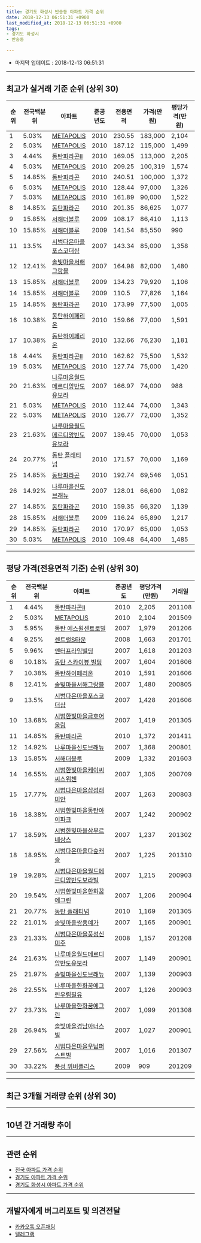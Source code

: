 ```yaml
---
title: 경기도 화성시 반송동 아파트 가격 순위
date: 2018-12-13 06:51:31 +0900
last_modified_at: 2018-12-13 06:51:31 +0900
tags:
- 경기도 화성시
- 반송동

---
```


* 마지막 업데이트 : 2018-12-13 06:51:31

---

## 최고가 실거래 기준 순위 (상위 30)


|순위|전국백분위|아파트|준공년도|전용면적|가격(만원)|평당가격(만원)|거래일|
|---|---|---|---|---|---|---|---|
|1|5.03%|[METAPOLIS](https://search.naver.com/search.naver?query=%EA%B2%BD%EA%B8%B0%EB%8F%84+%ED%99%94%EC%84%B1%EC%8B%9C+%EB%B0%98%EC%86%A1%EB%8F%99+METAPOLIS)|2010|230.55|183,000|2,104|201509|
|2|5.03%|[METAPOLIS](https://search.naver.com/search.naver?query=%EA%B2%BD%EA%B8%B0%EB%8F%84+%ED%99%94%EC%84%B1%EC%8B%9C+%EB%B0%98%EC%86%A1%EB%8F%99+METAPOLIS)|2010|187.12|115,000|1,499|201607|
|3|4.44%|[동탄파라곤II](https://search.naver.com/search.naver?query=%EA%B2%BD%EA%B8%B0%EB%8F%84+%ED%99%94%EC%84%B1%EC%8B%9C+%EB%B0%98%EC%86%A1%EB%8F%99+%EB%8F%99%ED%83%84%ED%8C%8C%EB%9D%BC%EA%B3%A4II)|2010|169.05|113,000|2,205|201108|
|4|5.03%|[METAPOLIS](https://search.naver.com/search.naver?query=%EA%B2%BD%EA%B8%B0%EB%8F%84+%ED%99%94%EC%84%B1%EC%8B%9C+%EB%B0%98%EC%86%A1%EB%8F%99+METAPOLIS)|2010|209.25|100,319|1,574|201411|
|5|14.85%|[동탄파라곤](https://search.naver.com/search.naver?query=%EA%B2%BD%EA%B8%B0%EB%8F%84+%ED%99%94%EC%84%B1%EC%8B%9C+%EB%B0%98%EC%86%A1%EB%8F%99+%EB%8F%99%ED%83%84%ED%8C%8C%EB%9D%BC%EA%B3%A4)|2010|240.51|100,000|1,372|201411|
|6|5.03%|[METAPOLIS](https://search.naver.com/search.naver?query=%EA%B2%BD%EA%B8%B0%EB%8F%84+%ED%99%94%EC%84%B1%EC%8B%9C+%EB%B0%98%EC%86%A1%EB%8F%99+METAPOLIS)|2010|128.44|97,000|1,326|201412|
|7|5.03%|[METAPOLIS](https://search.naver.com/search.naver?query=%EA%B2%BD%EA%B8%B0%EB%8F%84+%ED%99%94%EC%84%B1%EC%8B%9C+%EB%B0%98%EC%86%A1%EB%8F%99+METAPOLIS)|2010|161.89|90,000|1,522|201511|
|8|14.85%|[동탄파라곤](https://search.naver.com/search.naver?query=%EA%B2%BD%EA%B8%B0%EB%8F%84+%ED%99%94%EC%84%B1%EC%8B%9C+%EB%B0%98%EC%86%A1%EB%8F%99+%EB%8F%99%ED%83%84%ED%8C%8C%EB%9D%BC%EA%B3%A4)|2010|201.35|86,625|1,077|201506|
|9|15.85%|[서해더블루](https://search.naver.com/search.naver?query=%EA%B2%BD%EA%B8%B0%EB%8F%84+%ED%99%94%EC%84%B1%EC%8B%9C+%EB%B0%98%EC%86%A1%EB%8F%99+%EC%84%9C%ED%95%B4%EB%8D%94%EB%B8%94%EB%A3%A8)|2009|108.17|86,410|1,113|201605|
|10|15.85%|[서해더블루](https://search.naver.com/search.naver?query=%EA%B2%BD%EA%B8%B0%EB%8F%84+%ED%99%94%EC%84%B1%EC%8B%9C+%EB%B0%98%EC%86%A1%EB%8F%99+%EC%84%9C%ED%95%B4%EB%8D%94%EB%B8%94%EB%A3%A8)|2009|141.54|85,550|990|201409|
|11|13.5%|[시범다은마을포스코더샵](https://search.naver.com/search.naver?query=%EA%B2%BD%EA%B8%B0%EB%8F%84+%ED%99%94%EC%84%B1%EC%8B%9C+%EB%B0%98%EC%86%A1%EB%8F%99+%EC%8B%9C%EB%B2%94%EB%8B%A4%EC%9D%80%EB%A7%88%EC%9D%84%ED%8F%AC%EC%8A%A4%EC%BD%94%EB%8D%94%EC%83%B5)|2007|143.34|85,000|1,358|201407|
|12|12.41%|[솔빛마을서해그랑블](https://search.naver.com/search.naver?query=%EA%B2%BD%EA%B8%B0%EB%8F%84+%ED%99%94%EC%84%B1%EC%8B%9C+%EB%B0%98%EC%86%A1%EB%8F%99+%EC%86%94%EB%B9%9B%EB%A7%88%EC%9D%84%EC%84%9C%ED%95%B4%EA%B7%B8%EB%9E%91%EB%B8%94)|2007|164.98|82,000|1,480|200805|
|13|15.85%|[서해더블루](https://search.naver.com/search.naver?query=%EA%B2%BD%EA%B8%B0%EB%8F%84+%ED%99%94%EC%84%B1%EC%8B%9C+%EB%B0%98%EC%86%A1%EB%8F%99+%EC%84%9C%ED%95%B4%EB%8D%94%EB%B8%94%EB%A3%A8)|2009|134.23|79,920|1,106|201402|
|14|15.85%|[서해더블루](https://search.naver.com/search.naver?query=%EA%B2%BD%EA%B8%B0%EB%8F%84+%ED%99%94%EC%84%B1%EC%8B%9C+%EB%B0%98%EC%86%A1%EB%8F%99+%EC%84%9C%ED%95%B4%EB%8D%94%EB%B8%94%EB%A3%A8)|2009|110.5|77,826|1,164|201312|
|15|14.85%|[동탄파라곤](https://search.naver.com/search.naver?query=%EA%B2%BD%EA%B8%B0%EB%8F%84+%ED%99%94%EC%84%B1%EC%8B%9C+%EB%B0%98%EC%86%A1%EB%8F%99+%EB%8F%99%ED%83%84%ED%8C%8C%EB%9D%BC%EA%B3%A4)|2010|173.99|77,500|1,005|201311|
|16|10.38%|[동탄하이페리온](https://search.naver.com/search.naver?query=%EA%B2%BD%EA%B8%B0%EB%8F%84+%ED%99%94%EC%84%B1%EC%8B%9C+%EB%B0%98%EC%86%A1%EB%8F%99+%EB%8F%99%ED%83%84%ED%95%98%EC%9D%B4%ED%8E%98%EB%A6%AC%EC%98%A8)|2010|159.66|77,000|1,591|201606|
|17|10.38%|[동탄하이페리온](https://search.naver.com/search.naver?query=%EA%B2%BD%EA%B8%B0%EB%8F%84+%ED%99%94%EC%84%B1%EC%8B%9C+%EB%B0%98%EC%86%A1%EB%8F%99+%EB%8F%99%ED%83%84%ED%95%98%EC%9D%B4%ED%8E%98%EB%A6%AC%EC%98%A8)|2010|132.66|76,230|1,181|201507|
|18|4.44%|[동탄파라곤II](https://search.naver.com/search.naver?query=%EA%B2%BD%EA%B8%B0%EB%8F%84+%ED%99%94%EC%84%B1%EC%8B%9C+%EB%B0%98%EC%86%A1%EB%8F%99+%EB%8F%99%ED%83%84%ED%8C%8C%EB%9D%BC%EA%B3%A4II)|2010|162.62|75,500|1,532|201601|
|19|5.03%|[METAPOLIS](https://search.naver.com/search.naver?query=%EA%B2%BD%EA%B8%B0%EB%8F%84+%ED%99%94%EC%84%B1%EC%8B%9C+%EB%B0%98%EC%86%A1%EB%8F%99+METAPOLIS)|2010|127.74|75,000|1,420|201605|
|20|21.63%|[나루마을월드메르디앙반도유보라](https://search.naver.com/search.naver?query=%EA%B2%BD%EA%B8%B0%EB%8F%84+%ED%99%94%EC%84%B1%EC%8B%9C+%EB%B0%98%EC%86%A1%EB%8F%99+%EB%82%98%EB%A3%A8%EB%A7%88%EC%9D%84%EC%9B%94%EB%93%9C%EB%A9%94%EB%A5%B4%EB%94%94%EC%95%99%EB%B0%98%EB%8F%84%EC%9C%A0%EB%B3%B4%EB%9D%BC)|2007|166.97|74,000|988|201312|
|21|5.03%|[METAPOLIS](https://search.naver.com/search.naver?query=%EA%B2%BD%EA%B8%B0%EB%8F%84+%ED%99%94%EC%84%B1%EC%8B%9C+%EB%B0%98%EC%86%A1%EB%8F%99+METAPOLIS)|2010|112.44|74,000|1,343|201406|
|22|5.03%|[METAPOLIS](https://search.naver.com/search.naver?query=%EA%B2%BD%EA%B8%B0%EB%8F%84+%ED%99%94%EC%84%B1%EC%8B%9C+%EB%B0%98%EC%86%A1%EB%8F%99+METAPOLIS)|2010|126.77|72,000|1,352|201408|
|23|21.63%|[나루마을월드메르디앙반도유보라](https://search.naver.com/search.naver?query=%EA%B2%BD%EA%B8%B0%EB%8F%84+%ED%99%94%EC%84%B1%EC%8B%9C+%EB%B0%98%EC%86%A1%EB%8F%99+%EB%82%98%EB%A3%A8%EB%A7%88%EC%9D%84%EC%9B%94%EB%93%9C%EB%A9%94%EB%A5%B4%EB%94%94%EC%95%99%EB%B0%98%EB%8F%84%EC%9C%A0%EB%B3%B4%EB%9D%BC)|2007|139.45|70,000|1,053|200902|
|24|20.77%|[동탄 플래티넘](https://search.naver.com/search.naver?query=%EA%B2%BD%EA%B8%B0%EB%8F%84+%ED%99%94%EC%84%B1%EC%8B%9C+%EB%B0%98%EC%86%A1%EB%8F%99+%EB%8F%99%ED%83%84+%ED%94%8C%EB%9E%98%ED%8B%B0%EB%84%98)|2010|171.57|70,000|1,169|201305|
|25|14.85%|[동탄파라곤](https://search.naver.com/search.naver?query=%EA%B2%BD%EA%B8%B0%EB%8F%84+%ED%99%94%EC%84%B1%EC%8B%9C+%EB%B0%98%EC%86%A1%EB%8F%99+%EB%8F%99%ED%83%84%ED%8C%8C%EB%9D%BC%EA%B3%A4)|2010|192.74|69,546|1,051|201506|
|26|14.92%|[나루마을신도브래뉴](https://search.naver.com/search.naver?query=%EA%B2%BD%EA%B8%B0%EB%8F%84+%ED%99%94%EC%84%B1%EC%8B%9C+%EB%B0%98%EC%86%A1%EB%8F%99+%EB%82%98%EB%A3%A8%EB%A7%88%EC%9D%84%EC%8B%A0%EB%8F%84%EB%B8%8C%EB%9E%98%EB%89%B4)|2007|128.01|66,600|1,082|200902|
|27|14.85%|[동탄파라곤](https://search.naver.com/search.naver?query=%EA%B2%BD%EA%B8%B0%EB%8F%84+%ED%99%94%EC%84%B1%EC%8B%9C+%EB%B0%98%EC%86%A1%EB%8F%99+%EB%8F%99%ED%83%84%ED%8C%8C%EB%9D%BC%EA%B3%A4)|2010|159.35|66,320|1,139|201609|
|28|15.85%|[서해더블루](https://search.naver.com/search.naver?query=%EA%B2%BD%EA%B8%B0%EB%8F%84+%ED%99%94%EC%84%B1%EC%8B%9C+%EB%B0%98%EC%86%A1%EB%8F%99+%EC%84%9C%ED%95%B4%EB%8D%94%EB%B8%94%EB%A3%A8)|2009|116.24|65,890|1,217|201503|
|29|14.85%|[동탄파라곤](https://search.naver.com/search.naver?query=%EA%B2%BD%EA%B8%B0%EB%8F%84+%ED%99%94%EC%84%B1%EC%8B%9C+%EB%B0%98%EC%86%A1%EB%8F%99+%EB%8F%99%ED%83%84%ED%8C%8C%EB%9D%BC%EA%B3%A4)|2010|170.97|65,000|1,053|201507|
|30|5.03%|[METAPOLIS](https://search.naver.com/search.naver?query=%EA%B2%BD%EA%B8%B0%EB%8F%84+%ED%99%94%EC%84%B1%EC%8B%9C+%EB%B0%98%EC%86%A1%EB%8F%99+METAPOLIS)|2010|109.48|64,400|1,485|201510|


---

## 평당 가격(전용면적 기준) 순위 (상위 30)


|순위|전국백분위|아파트|준공년도|평당가격(만원)|거래일|
|---|---|---|---|---|---|
|1|4.44%|[동탄파라곤II](https://search.naver.com/search.naver?query=%EA%B2%BD%EA%B8%B0%EB%8F%84+%ED%99%94%EC%84%B1%EC%8B%9C+%EB%B0%98%EC%86%A1%EB%8F%99+%EB%8F%99%ED%83%84%ED%8C%8C%EB%9D%BC%EA%B3%A4II)|2010|2,205|201108|
|2|5.03%|[METAPOLIS](https://search.naver.com/search.naver?query=%EA%B2%BD%EA%B8%B0%EB%8F%84+%ED%99%94%EC%84%B1%EC%8B%9C+%EB%B0%98%EC%86%A1%EB%8F%99+METAPOLIS)|2010|2,104|201509|
|3|5.95%|[동탄 에스원센트로빌](https://search.naver.com/search.naver?query=%EA%B2%BD%EA%B8%B0%EB%8F%84+%ED%99%94%EC%84%B1%EC%8B%9C+%EB%B0%98%EC%86%A1%EB%8F%99+%EB%8F%99%ED%83%84+%EC%97%90%EC%8A%A4%EC%9B%90%EC%84%BC%ED%8A%B8%EB%A1%9C%EB%B9%8C)|2007|1,979|201206|
|4|9.25%|[센트럴S타운](https://search.naver.com/search.naver?query=%EA%B2%BD%EA%B8%B0%EB%8F%84+%ED%99%94%EC%84%B1%EC%8B%9C+%EB%B0%98%EC%86%A1%EB%8F%99+%EC%84%BC%ED%8A%B8%EB%9F%B4S%ED%83%80%EC%9A%B4)|2008|1,663|201701|
|5|9.96%|[엔터프라임빌딩](https://search.naver.com/search.naver?query=%EA%B2%BD%EA%B8%B0%EB%8F%84+%ED%99%94%EC%84%B1%EC%8B%9C+%EB%B0%98%EC%86%A1%EB%8F%99+%EC%97%94%ED%84%B0%ED%94%84%EB%9D%BC%EC%9E%84%EB%B9%8C%EB%94%A9)|2007|1,618|201203|
|6|10.18%|[동탄 스카이뷰 빌딩](https://search.naver.com/search.naver?query=%EA%B2%BD%EA%B8%B0%EB%8F%84+%ED%99%94%EC%84%B1%EC%8B%9C+%EB%B0%98%EC%86%A1%EB%8F%99+%EB%8F%99%ED%83%84+%EC%8A%A4%EC%B9%B4%EC%9D%B4%EB%B7%B0+%EB%B9%8C%EB%94%A9)|2007|1,604|201606|
|7|10.38%|[동탄하이페리온](https://search.naver.com/search.naver?query=%EA%B2%BD%EA%B8%B0%EB%8F%84+%ED%99%94%EC%84%B1%EC%8B%9C+%EB%B0%98%EC%86%A1%EB%8F%99+%EB%8F%99%ED%83%84%ED%95%98%EC%9D%B4%ED%8E%98%EB%A6%AC%EC%98%A8)|2010|1,591|201606|
|8|12.41%|[솔빛마을서해그랑블](https://search.naver.com/search.naver?query=%EA%B2%BD%EA%B8%B0%EB%8F%84+%ED%99%94%EC%84%B1%EC%8B%9C+%EB%B0%98%EC%86%A1%EB%8F%99+%EC%86%94%EB%B9%9B%EB%A7%88%EC%9D%84%EC%84%9C%ED%95%B4%EA%B7%B8%EB%9E%91%EB%B8%94)|2007|1,480|200805|
|9|13.5%|[시범다은마을포스코더샵](https://search.naver.com/search.naver?query=%EA%B2%BD%EA%B8%B0%EB%8F%84+%ED%99%94%EC%84%B1%EC%8B%9C+%EB%B0%98%EC%86%A1%EB%8F%99+%EC%8B%9C%EB%B2%94%EB%8B%A4%EC%9D%80%EB%A7%88%EC%9D%84%ED%8F%AC%EC%8A%A4%EC%BD%94%EB%8D%94%EC%83%B5)|2007|1,428|201606|
|10|13.68%|[시범한빛마을금호어울림](https://search.naver.com/search.naver?query=%EA%B2%BD%EA%B8%B0%EB%8F%84+%ED%99%94%EC%84%B1%EC%8B%9C+%EB%B0%98%EC%86%A1%EB%8F%99+%EC%8B%9C%EB%B2%94%ED%95%9C%EB%B9%9B%EB%A7%88%EC%9D%84%EA%B8%88%ED%98%B8%EC%96%B4%EC%9A%B8%EB%A6%BC)|2007|1,419|201305|
|11|14.85%|[동탄파라곤](https://search.naver.com/search.naver?query=%EA%B2%BD%EA%B8%B0%EB%8F%84+%ED%99%94%EC%84%B1%EC%8B%9C+%EB%B0%98%EC%86%A1%EB%8F%99+%EB%8F%99%ED%83%84%ED%8C%8C%EB%9D%BC%EA%B3%A4)|2010|1,372|201411|
|12|14.92%|[나루마을신도브래뉴](https://search.naver.com/search.naver?query=%EA%B2%BD%EA%B8%B0%EB%8F%84+%ED%99%94%EC%84%B1%EC%8B%9C+%EB%B0%98%EC%86%A1%EB%8F%99+%EB%82%98%EB%A3%A8%EB%A7%88%EC%9D%84%EC%8B%A0%EB%8F%84%EB%B8%8C%EB%9E%98%EB%89%B4)|2007|1,368|200801|
|13|15.85%|[서해더블루](https://search.naver.com/search.naver?query=%EA%B2%BD%EA%B8%B0%EB%8F%84+%ED%99%94%EC%84%B1%EC%8B%9C+%EB%B0%98%EC%86%A1%EB%8F%99+%EC%84%9C%ED%95%B4%EB%8D%94%EB%B8%94%EB%A3%A8)|2009|1,332|201603|
|14|16.55%|[시범한빛마을케이씨씨스위첸](https://search.naver.com/search.naver?query=%EA%B2%BD%EA%B8%B0%EB%8F%84+%ED%99%94%EC%84%B1%EC%8B%9C+%EB%B0%98%EC%86%A1%EB%8F%99+%EC%8B%9C%EB%B2%94%ED%95%9C%EB%B9%9B%EB%A7%88%EC%9D%84%EC%BC%80%EC%9D%B4%EC%94%A8%EC%94%A8%EC%8A%A4%EC%9C%84%EC%B2%B8)|2007|1,305|200709|
|15|17.77%|[시범다은마을삼성래미안](https://search.naver.com/search.naver?query=%EA%B2%BD%EA%B8%B0%EB%8F%84+%ED%99%94%EC%84%B1%EC%8B%9C+%EB%B0%98%EC%86%A1%EB%8F%99+%EC%8B%9C%EB%B2%94%EB%8B%A4%EC%9D%80%EB%A7%88%EC%9D%84%EC%82%BC%EC%84%B1%EB%9E%98%EB%AF%B8%EC%95%88)|2007|1,263|200803|
|16|18.38%|[시범한빛마을동탄아이파크](https://search.naver.com/search.naver?query=%EA%B2%BD%EA%B8%B0%EB%8F%84+%ED%99%94%EC%84%B1%EC%8B%9C+%EB%B0%98%EC%86%A1%EB%8F%99+%EC%8B%9C%EB%B2%94%ED%95%9C%EB%B9%9B%EB%A7%88%EC%9D%84%EB%8F%99%ED%83%84%EC%95%84%EC%9D%B4%ED%8C%8C%ED%81%AC)|2007|1,242|200902|
|17|18.59%|[시범한빛마을삼부르네상스](https://search.naver.com/search.naver?query=%EA%B2%BD%EA%B8%B0%EB%8F%84+%ED%99%94%EC%84%B1%EC%8B%9C+%EB%B0%98%EC%86%A1%EB%8F%99+%EC%8B%9C%EB%B2%94%ED%95%9C%EB%B9%9B%EB%A7%88%EC%9D%84%EC%82%BC%EB%B6%80%EB%A5%B4%EB%84%A4%EC%83%81%EC%8A%A4)|2007|1,237|201302|
|18|18.95%|[시범다은마을다숲캐슬](https://search.naver.com/search.naver?query=%EA%B2%BD%EA%B8%B0%EB%8F%84+%ED%99%94%EC%84%B1%EC%8B%9C+%EB%B0%98%EC%86%A1%EB%8F%99+%EC%8B%9C%EB%B2%94%EB%8B%A4%EC%9D%80%EB%A7%88%EC%9D%84%EB%8B%A4%EC%88%B2%EC%BA%90%EC%8A%AC)|2007|1,225|201310|
|19|19.28%|[시범다은마을월드메르디앙반도보라빌](https://search.naver.com/search.naver?query=%EA%B2%BD%EA%B8%B0%EB%8F%84+%ED%99%94%EC%84%B1%EC%8B%9C+%EB%B0%98%EC%86%A1%EB%8F%99+%EC%8B%9C%EB%B2%94%EB%8B%A4%EC%9D%80%EB%A7%88%EC%9D%84%EC%9B%94%EB%93%9C%EB%A9%94%EB%A5%B4%EB%94%94%EC%95%99%EB%B0%98%EB%8F%84%EB%B3%B4%EB%9D%BC%EB%B9%8C)|2007|1,215|200903|
|20|19.54%|[시범한빛마을한화꿈에그린](https://search.naver.com/search.naver?query=%EA%B2%BD%EA%B8%B0%EB%8F%84+%ED%99%94%EC%84%B1%EC%8B%9C+%EB%B0%98%EC%86%A1%EB%8F%99+%EC%8B%9C%EB%B2%94%ED%95%9C%EB%B9%9B%EB%A7%88%EC%9D%84%ED%95%9C%ED%99%94%EA%BF%88%EC%97%90%EA%B7%B8%EB%A6%B0)|2007|1,206|200904|
|21|20.77%|[동탄 플래티넘](https://search.naver.com/search.naver?query=%EA%B2%BD%EA%B8%B0%EB%8F%84+%ED%99%94%EC%84%B1%EC%8B%9C+%EB%B0%98%EC%86%A1%EB%8F%99+%EB%8F%99%ED%83%84+%ED%94%8C%EB%9E%98%ED%8B%B0%EB%84%98)|2010|1,169|201305|
|22|21.01%|[솔빛마을쌍용예가](https://search.naver.com/search.naver?query=%EA%B2%BD%EA%B8%B0%EB%8F%84+%ED%99%94%EC%84%B1%EC%8B%9C+%EB%B0%98%EC%86%A1%EB%8F%99+%EC%86%94%EB%B9%9B%EB%A7%88%EC%9D%84%EC%8C%8D%EC%9A%A9%EC%98%88%EA%B0%80)|2007|1,165|200901|
|23|21.33%|[시범다은마을풍성신미주](https://search.naver.com/search.naver?query=%EA%B2%BD%EA%B8%B0%EB%8F%84+%ED%99%94%EC%84%B1%EC%8B%9C+%EB%B0%98%EC%86%A1%EB%8F%99+%EC%8B%9C%EB%B2%94%EB%8B%A4%EC%9D%80%EB%A7%88%EC%9D%84%ED%92%8D%EC%84%B1%EC%8B%A0%EB%AF%B8%EC%A3%BC)|2008|1,157|201208|
|24|21.63%|[나루마을월드메르디앙반도유보라](https://search.naver.com/search.naver?query=%EA%B2%BD%EA%B8%B0%EB%8F%84+%ED%99%94%EC%84%B1%EC%8B%9C+%EB%B0%98%EC%86%A1%EB%8F%99+%EB%82%98%EB%A3%A8%EB%A7%88%EC%9D%84%EC%9B%94%EB%93%9C%EB%A9%94%EB%A5%B4%EB%94%94%EC%95%99%EB%B0%98%EB%8F%84%EC%9C%A0%EB%B3%B4%EB%9D%BC)|2007|1,149|200901|
|25|21.97%|[솔빛마을신도브래뉴](https://search.naver.com/search.naver?query=%EA%B2%BD%EA%B8%B0%EB%8F%84+%ED%99%94%EC%84%B1%EC%8B%9C+%EB%B0%98%EC%86%A1%EB%8F%99+%EC%86%94%EB%B9%9B%EB%A7%88%EC%9D%84%EC%8B%A0%EB%8F%84%EB%B8%8C%EB%9E%98%EB%89%B4)|2007|1,139|200903|
|26|22.55%|[나루마을한화꿈에그린우림필유](https://search.naver.com/search.naver?query=%EA%B2%BD%EA%B8%B0%EB%8F%84+%ED%99%94%EC%84%B1%EC%8B%9C+%EB%B0%98%EC%86%A1%EB%8F%99+%EB%82%98%EB%A3%A8%EB%A7%88%EC%9D%84%ED%95%9C%ED%99%94%EA%BF%88%EC%97%90%EA%B7%B8%EB%A6%B0%EC%9A%B0%EB%A6%BC%ED%95%84%EC%9C%A0)|2007|1,126|200903|
|27|23.73%|[나루마을한화꿈에그린](https://search.naver.com/search.naver?query=%EA%B2%BD%EA%B8%B0%EB%8F%84+%ED%99%94%EC%84%B1%EC%8B%9C+%EB%B0%98%EC%86%A1%EB%8F%99+%EB%82%98%EB%A3%A8%EB%A7%88%EC%9D%84%ED%95%9C%ED%99%94%EA%BF%88%EC%97%90%EA%B7%B8%EB%A6%B0)|2007|1,099|201308|
|28|26.94%|[솔빛마을경남아너스빌](https://search.naver.com/search.naver?query=%EA%B2%BD%EA%B8%B0%EB%8F%84+%ED%99%94%EC%84%B1%EC%8B%9C+%EB%B0%98%EC%86%A1%EB%8F%99+%EC%86%94%EB%B9%9B%EB%A7%88%EC%9D%84%EA%B2%BD%EB%82%A8%EC%95%84%EB%84%88%EC%8A%A4%EB%B9%8C)|2007|1,027|200901|
|29|27.56%|[시범다은마을우남퍼스트빌](https://search.naver.com/search.naver?query=%EA%B2%BD%EA%B8%B0%EB%8F%84+%ED%99%94%EC%84%B1%EC%8B%9C+%EB%B0%98%EC%86%A1%EB%8F%99+%EC%8B%9C%EB%B2%94%EB%8B%A4%EC%9D%80%EB%A7%88%EC%9D%84%EC%9A%B0%EB%82%A8%ED%8D%BC%EC%8A%A4%ED%8A%B8%EB%B9%8C)|2007|1,016|201307|
|30|33.22%|[풍성 위버폴리스](https://search.naver.com/search.naver?query=%EA%B2%BD%EA%B8%B0%EB%8F%84+%ED%99%94%EC%84%B1%EC%8B%9C+%EB%B0%98%EC%86%A1%EB%8F%99+%ED%92%8D%EC%84%B1+%EC%9C%84%EB%B2%84%ED%8F%B4%EB%A6%AC%EC%8A%A4)|2009|909|201209|


---

## 최근 3개월 거래량 순위 (상위 30)


<div style="width:100%;">
    <canvas id="deal_count_ranking" height="312"></canvas>
</div>


<script>
new Chart(document.getElementById("deal_count_ranking"), {
    type: 'horizontalBar',
    data: {
        labels: ['나루마을신도브래뉴', 'METAPOLIS', '센트럴S타운', '나루마을월드메르디앙반도유보라', '솔빛마을쌍용예가', '나루마을한화꿈에그린', '시범한빛마을삼부르네상스', '시범다은마을월드메르디앙반도보라빌', '솔빛마을경남아너스빌', '나루마을한화꿈에그린우림필유', '솔빛마을서해그랑블', '시범다은마을다숲캐슬', '솔빛마을신도브래뉴', '시범한빛마을케이씨씨스위첸', '서해더블루', '시범다은마을삼성래미안', '시범한빛마을금호어울림', '시범다은마을포스코더샵', '시범한빛마을한화꿈에그린', '시범다은마을풍성신미주', '시범한빛마을동탄아이파크', '시범다은마을우남퍼스트빌', '동탄파라곤II', '동탄 플래티넘'],
        datasets: [{
            label: '실거래 수',
            data: [14, 13, 12, 11, 10, 8, 7, 7, 7, 6, 6, 5, 5, 4, 4, 3, 3, 2, 2, 2, 1, 1, 1, 1],
            borderColor: "rgba(255, 0, 128, 1)",
            backgroundColor: "rgba(255, 0, 128, 0.5)",
            fill: false,
        }]
    },
    options: {
        responsive: true,
        title: {
            display: true,
            text: '최근 3개월 거래량 순위'
        },
        tooltips: {
            mode: 'index',
            intersect: false,
            callbacks: {
                title: function(tooltipItems, data) {
                    return "실거래 수:";
                },
                label: function(tooltipItem, data) {
                    return data.labels[tooltipItem.index] + ": " + tooltipItem.xLabel;
                }
            }
        },
        hover: {
            mode: 'nearest',
            intersect: true
        },
        scales: {
            xAxes: [{
                display: true,
                scaleLabel: {
                    display: true,
                    labelString: '실거래 수'
                },
                ticks: {
                    suggestedMin: 0,
                }
            }],
            yAxes: [{
                display: true,
                ticks: {
                    autoSkip: false,
                    callback: function(value, index, values) {
                        if (value.length > 15)
                            return value.substr(0, 13) + "...";
                        else
                            return value;
                    }
                },
                scaleLabel: {
                    display: false,
                }
            }]
        }
    }
});

</script>


---

## 10년 간 거래량 추이


<div style="width:100%;">
    <canvas id="deal_progress" height="250"></canvas>
</div>

<script>
new Chart(document.getElementById("deal_progress"), {
    type: 'line',
    data: {
        labels: ['200812','200901','200902','200903','200904','200905','200906','200907','200908','200909','200910','200911','200912','201001','201002','201003','201004','201005','201006','201007','201008','201009','201010','201011','201012','201101','201102','201103','201104','201105','201106','201107','201108','201109','201110','201111','201112','201201','201202','201203','201204','201205','201206','201207','201208','201209','201210','201211','201212','201301','201302','201303','201304','201305','201306','201307','201308','201309','201310','201311','201312','201401','201402','201403','201404','201405','201406','201407','201408','201409','201410','201411','201412','201501','201502','201503','201504','201505','201506','201507','201508','201509','201510','201511','201512','201601','201602','201603','201604','201605','201606','201607','201608','201609','201610','201611','201612','201701','201702','201703','201704','201705','201706','201707','201708','201709','201710','201711','201712','201801','201802','201803','201804','201805','201806','201807','201808','201809','201810','201811','201812'],
        datasets: [{
            label: '실거래 수',
            pointRadius: 1,
            data: [10, 50, 50, 59, 94, 47, 34, 30, 49, 44, 8, 8, 22, 21, 14, 23, 19, 30, 40, 26, 41, 40, 80, 90, 133, 145, 79, 73, 49, 53, 62, 56, 71, 60, 68, 45, 51, 39, 43, 50, 31, 26, 39, 41, 57, 90, 84, 77, 77, 29, 40, 64, 47, 75, 68, 41, 77, 140, 169, 96, 92, 105, 106, 86, 73, 84, 93, 89, 124, 133, 129, 138, 124, 108, 89, 169, 148, 152, 110, 152, 134, 127, 191, 130, 85, 80, 64, 102, 105, 138, 134, 129, 181, 221, 200, 85, 58, 46, 51, 65, 65, 62, 75, 57, 45, 56, 52, 71, 70, 80, 108, 161, 100, 106, 136, 87, 186, 249, 91, 38, 6],
            borderColor: "rgba(255, 201, 14, 1)",
            backgroundColor: "rgba(255, 201, 14, 0.5)",
            fill: true,
        }]
    },
    options: {
        responsive: true,
        title: {
            display: true,
            text: '10년간 거래량 추이'
        },
        tooltips: {
            mode: 'index',
            intersect: false,
        },
        hover: {
            mode: 'nearest',
            intersect: true
        },
        scales: {
            xAxes: [{
                display: true,
                scaleLabel: {
                    display: true,
                    labelString: '년/월'
                }
            }],
            yAxes: [{
                display: true,
                ticks: {
                    suggestedMin: 0,
                },
                scaleLabel: {
                    display: true,
                    labelString: '실거래 수'
                }
            }]
        }
    }
});

</script>


---

## 관련 순위

- [전국 아파트 가격 순위](https://inasie.github.io/apt-ranking/전국)
- [경기도 아파트 가격 순위](https://inasie.github.io/apt-ranking/경기도)
- [경기도 화성시 아파트 가격 순위](https://inasie.github.io/apt-ranking/경기도-화성시)


---

## 개발자에게 버그리포트 및 의견전달

- [카카오톡 오픈채팅](https://open.kakao.com/o/gLJUAP4)
- [텔레그램](https://t.me/inasie)

